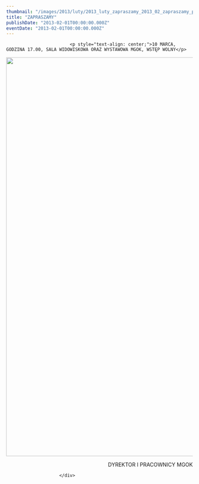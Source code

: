 ```yaml
---
thumbnail: "/images/2013/luty/2013_luty_zapraszamy_2013_02_zapraszamy_plakat-dzień-kobiet-fortepian.jpg"
title: "ZAPRASZAMY"
publishDate: "2013-02-01T00:00:00.000Z"
eventDate: "2013-02-01T00:00:00.000Z"
---
```


<div class="entry-content">
							
							<p style="text-align: center;">10 MARCA, GODZINA 17.00, SALA WIDOWISKOWA ORAZ WYSTAWOWA MGOK, WSTĘP WOLNY</p>
<p style="text-align: center;"><img fetchpriority="high" decoding="async" class="aligncenter size-full wp-image-779" title="plakat dzień kobiet fortepian" src="/images/2013/luty/2013_luty_zapraszamy_2013_02_zapraszamy_plakat-dzień-kobiet-fortepian.jpg" alt="" width="800" height="1076" srcset="/images/2013/luty/2013_luty_zapraszamy_2013_02_zapraszamy_plakat-dzień-kobiet-fortepian.jpg 800w, /images/2013/luty/plakat-dzień-kobiet-fortepian-223x300.jpg 223w, /images/2013/luty/plakat-dzień-kobiet-fortepian-761x1024.jpg 761w" sizes="(max-width: 800px) 100vw, 800px"></p>
<p style="text-align: right;">DYREKTOR I PRACOWNICY MGOK</p>
						
						</div>
